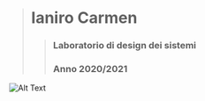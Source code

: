 > # Ianiro Carmen
>> ### Laboratorio di design dei sistemi  
>> ### Anno 2020/2021

![Alt Text](https://cloud.browsermedia.agency/wp-content/uploads/Animation-and-User-Experience-Classic-Reaction-GIF-Browser-Media.gif)

